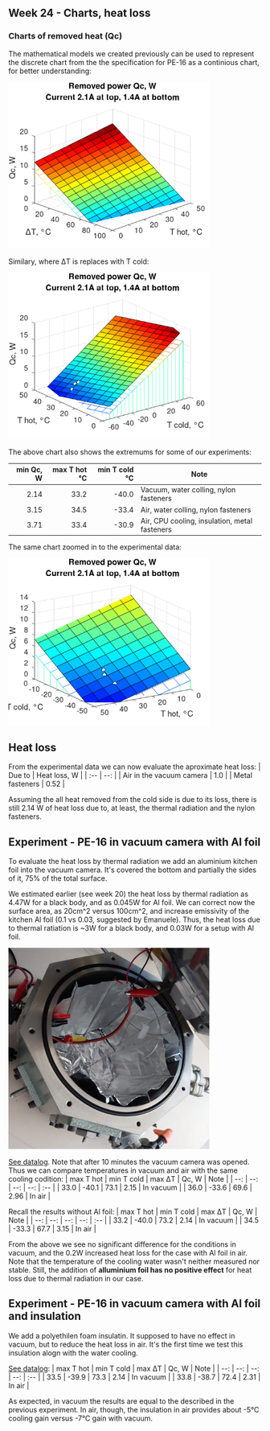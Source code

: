 ## Week 24 - Charts, heat loss
### Charts of removed heat (Qc) 
The mathematical models we created previously can be used to represent the discrete chart from the the specification for PE-16 as a continious chart, for better understanding:

<img alt="3D chart - Qc wrt T diff and T hot" src="/img/2024-06-10 - 3D chart - Qc wrt T diff and T hot.png" width=400px>

Similary, where &#916;T is replaces with T cold:

<img alt="3D chart - Qc wrt T cold and T hot" src="/img/2024-06-10 - 3D chart - Qc wrt T cold and T hot.png" width=400px>

The above chart also shows the extremums for some of our experiments:

| min Qc, W | max T hot &deg;C | min T cold &deg;C | Note |
| --: | --: | --: | --- |
| 2.14 | 33.2 | -40.0 | Vacuum, water colling, nylon fasteners | 
| 3.15 | 34.5 | -33.4 | Air, water colling, nylon fasteners | 
| 3.71 | 33.4 | -30.9 | Air, CPU cooling, insulation, metal fasteners | 

The same chart zoomed in to the experimental data:

<img alt="3D chart - Qc wrt T cold and T hot" src="/img/2024-06-10 - 3D chart - Qc wrt T cold and T hot (zoom in).png" width=400px>

## Heat loss 
From the experimental data we can now evaluate the aproximate heat loss: 
| Due to | Heat loss, W | 
| :-- | --: |
| Air in the vacuum camera | 1.0 |
| Metal fasteners | 0.52 |

Assuming the all heat removed from the cold side is due to its loss, there is still 2.14 W of heat loss due to, at least, the thermal radiation and the nylon fasteners.

## Experiment - PE-16 in vacuum camera with Al foil
To evaluate the heat loss by thermal radiation we add an aluminium kitchen foil into the vacuum camera. It's covered the bottom and partially the sides of it, 75% of the total surface. 

We estimated earlier (see week 20) the heat loss by thermal radiation as 4.47W for a black body, and as 0.045W for Al foil. We can correct now the surface area, as 20cm^2 versus 100cm^2, and increase emissivity of the kitchen Al foil (0.1 vs 0.03, suggested by Emanuele). Thus, the heat loss due to thermal ratiation is ~3W for a black body, and 0.03W for a setup with Al foil.

<img alt="Vacuum camera with Al foil" src="/img/20240611_112537.jpg " width=400px>

[See datalog](</logs/2024-06-11 113000.tsv>). Note that after 10 minutes the vacuum camera was opened. Thus we can compare temperatures in vacuum and air with the same cooling codition:
| max T hot | min T cold | max &#916;T | Qc, W | Note |
| --: | --: | --: | --: | :-- |
| 33.0 | -40.1 | 73.1 | 2.15 | In vacuum | 
| 36.0 | -33.6 | 69.6 | 2.96 | In air |

Recall the results without Al foil:
| max T hot | min T cold | max &#916;T | Qc, W | Note |
| --: | --: | --: | --: | :-- |
| 33.2 | -40.0 | 73.2 | 2.14 | In vacuum | 
| 34.5 | -33.3 | 67.7 | 3.15 | In air |

From the above we see no significant difference for the conditions in vacuum, and the 0.2W increased heat loss for the case with Al foil in air. Note that the temperature of the cooling water wasn't neither measured nor stable. Still, the addition of  **alluminium foil has no positive effect** for heat loss due to thermal radiation in our case.

## Experiment - PE-16 in vacuum camera with Al foil and insulation
We add a polyethilen foam insulatin. It supposed to have no effect in vacuum, but to reduce the heat loss in air. It's the first time we test this insulation alogn with the water cooling.

[See datalog](</logs/2024-06-11 121000.tsv>):
| max T hot | min T cold | max &#916;T | Qc, W | Note |
| --: | --: | --: | --: | :-- |
| 33.5 | -39.9 | 73.3 | 2.14 | In vacuum | 
| 33.8 | -38.7 | 72.4 | 2.31 | In air |

As expected, in vacuum the results are equal to the described in the previous experiment. In air, though, the insulation in air provides about -5&deg;C cooling gain versus -7&deg;C gain with vacuum.
